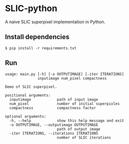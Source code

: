 # SLIC-python
A naive SLIC superpixel implementation in Python.

## Install dependencies
```
$ pip install -r requirements.txt
```

## Run
```
usage: main.py [-h] [-o OUTPUTIMAGE] [-iter ITERATIONS]
               inputimage num_pixel compactness

Demo of SLIC superpixel.

positional arguments:
  inputimage            path of input image
  num_pixel             number of initial superpixles
  compactness           compactness factor

optional arguments:
  -h, --help            show this help message and exit
  -o OUTPUTIMAGE, --outputimage OUTPUTIMAGE
                        path of output image
  -iter ITERATIONS, --iterations ITERATIONS
                        number of SLIC iterations
```
